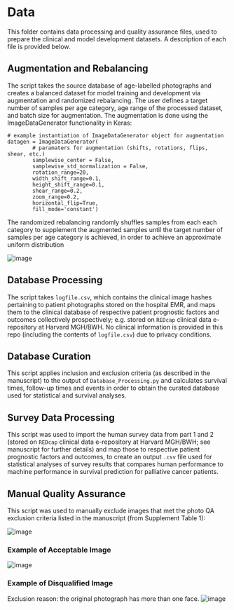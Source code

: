 # Data

This folder contains data processing and quality assurance files, used to prepare the clinical and model development datasets. A description of each file is provided below.

## Augmentation and Rebalancing

The script takes the source database of age-labelled photographs and creates a balanced dataset for model training and development via augmentation and randomized rebalancing. The user defines a target number of samples per age category, age range of the processed dataset, and batch size for augmentation. The augmentation is done using the ImageDataGenerator functionality in Keras:

```
# example instantiation of ImageDataGenerator object for augmentation
datagen = ImageDataGenerator(
        # paramaters for augmentation (shifts, rotations, flips, shear, etc.)
        samplewise_center = False,
        samplewise_std_normalization = False,
        rotation_range=20,
        width_shift_range=0.1,
        height_shift_range=0.1,
        shear_range=0.2,
        zoom_range=0.2,
        horizontal_flip=True,
        fill_mode='constant')
 ```

The randomized rebalancing randomly shuffles samples from each each category to supplement the augmented samples until the target number of samples per age category is achieved, in order to achieve an approximate uniform distribution

![image](https://user-images.githubusercontent.com/25285692/149670666-3b30e552-1458-4d9f-a8b5-2a667ceaf7b4.png)


## Database Processing

The script takes `logfile.csv`, which contains the clinical image hashes pertaining to patient photographs stored on the hospital EMR, and maps them to the clinical database of respective patient prognostic factors and outcomes collectively prospectively; e.g. stored on `REDcap` clinical data e-repository at Harvard MGH/BWH. No clinical information is provided in this repo (including the contents of `logfile.csv`) due to privacy conditions.


## Database Curation

This script applies inclusion and exclusion criteria (as described in the manuscript) to the output of `Database_Processing.py` and calculates survival times, follow-up times and events in order to obtain the curated database used for statistical and survival analyses.


## Survey Data Processing

This script was used to import the human survey data from part 1 and 2 (stored on `REDcap` clinical data e-repository at Harvard MGH/BWH; see manuscript for further details) and map those to respective patient prognostic factors and outcomes, to create an output `.csv` file used for statistical analyses of survey results that compares human performance to machine performance in survival prediction for palliative cancer patients.


## Manual Quality Assurance

This script was used to manually exclude images that met the photo QA exclusion criteria listed in the manuscript (from Supplement Table 1):

![image](https://user-images.githubusercontent.com/25285692/149672742-550d2a55-2f6c-4b4e-873d-cd74eb04f2f6.png)

### Example of Acceptable Image
![image](https://user-images.githubusercontent.com/25285692/149672917-6a97f45c-d367-4d09-907d-a6dfd5da2795.png)

### Example of Disqualified Image
Exclusion reason:  the original photograph has more than one face.
![image](https://user-images.githubusercontent.com/25285692/149672609-f949da55-7969-4aec-af3f-f3be5a7c31cc.png)



